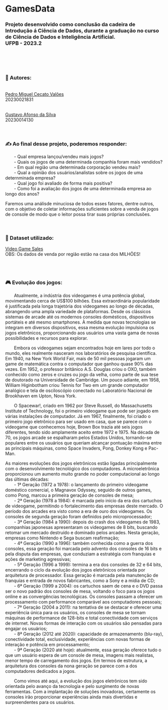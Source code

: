 # GamesData
### Projeto desenvolvido como conclusão da cadeira de Introdução á Ciência de Dados, durante a graduação no curso de Ciência de Dados e Inteligência Artificial.<br>UFPB - 2023.2
<br><br><br>

### 🧠 Autores:
<br>
<a href="https://github.com/PedroMiguelCecato">Pedro Miguel Cecato Valões</a>
<br>
20230021831
<br><br>

<a href="https://github.com/Gusttavoafonso">Gustavo Afonso da Silva</a>
<br>
20230014130
<br><br><br>

### ✍️ Ao final desse projeto, poderemos responder:
<p>
  &emsp;&emsp;- Qual empresa lançou/vendeu mais jogos?
  <br>
  &emsp;&emsp;- Quais os jogos de uma determinada companhia foram mais vendidos?
  <br>
  &emsp;&emsp;- Em qual região uma determinada corporação vendeu mais?
  <br>
  &emsp;&emsp;- Qual a opinião dos usuários/analistas sobre os jogos de uma deternminada empresa?
  <br>
  &emsp;&emsp;- Qual jogo foi avaliado de forma mais positiva?
  <br>
  &emsp;&emsp;- Como foi a avaliação dos jogos de uma determinada empresa ao longo dos anos?
</p>
Faremos uma análisde minuciosa de todos esses fatores, dentre outros, com o objetivo de coletar informações suficientes sobre a venda de jogos de console de modo que o leitor possa tirar suas próprias conclusões.
<br><br><br>

### 📁 Dataset utilizado:
<p>
  <a href="https://www.kaggle.com/code/praveensaik/video-game-sales-analysis-eda/notebook">Video Game Sales</a>
  <br>
  OBS: Os dados de venda por região estão na casa dos MILHÕES!
</p>
<br><br>

### 🎮 Evolução dos jogos:
<p>
  &emsp;&emsp;Atualmente, a indústria dos videogames é uma potência global, movimentando cerca de US$100 bilhões. Essa extraordinária popularidade é justificada pela longa trajetória dos videogames ao longo de décadas, abrangendo uma ampla variedade de plataformas. Desde os clássicos sistemas de arcade até os modernos consoles domésticos, dispositivos portáteis e até mesmo smartphones. À medida que novas tecnologias se integram em diversos dispositivos, essa mesma evolução impulsiona os jogos eletrônicos, proporcionando aos usuários uma vasta gama de novas possibilidades e recursos para explorar.
</p>
<p>
  &emsp;&emsp;Embora os videogames sejam encontrados hoje em lares por todo o mundo, eles realmente nasceram nos laboratórios de pesquisa científica. Em 1940, na New York World Fair, mais de 50 mil pessoas jogaram um game de matemática contra o computador que ganhou quase 90% das vezes. Em 1952, o professor britânico A.S. Douglas criou o OXO, também conhecido como zeros e cruzes ou jogo da velha, como parte de sua tese de doutorado na Universidade de Cambridge. Um pouco adiante, em 1958, William Higinbotham criou Tennis for Two em um grande computador analógico e tela de osciloscópio conectado no Laboratório Nacional de Brookhaven em Upton, Nova York.
</p>
<p>
  &emsp;&emsp;O Spacewar!, criado em 1962 por Steve Russell, do Massachusetts Institute of Technology, foi o primeiro videogame que pode ser jogado em várias instalações de computador. Já em 1967, finalmente, foi criado o primeiro jogo eletrônico para ser usado em casa, que se parece com o videogame que conhecemos hoje, Brown Box trazia até seis jogos diferentes, tendo sido amplamente aceito entre 1972 e 1975. Na década de 70, os jogos arcade se espalharam pelos Estados Unidos, tornando-se populares entre os usuários que queriam alcançar pontuação máxima entre as principais máquinas, como Space Invaders, Pong, Donkey Kong e Pac-Man.
</p>
<p>
  As maiores evoluções dos jogos eletrônicos estão ligadas principalmente com o desenvolvimento tecnológico dos computadores. A microeletrônica proporcionou um aumento muito grande no poder computacional ao longo das últimas décadas:
  <br>
  &emsp;&emsp;- 1ª Geração (1972 a 1978): o lançamento do primeiro videogame doméstico comercial, o Magnavox Odyssey, seguido de outros games, como Pong, marcou a primeira geração de consoles de mesa;
  <br>
  &emsp;&emsp;- 2ª Geração (1978 a 1984): é marcada pelo início da era dos cartuchos de videogame, permitindo o fortalecimento das empresas deste mercado. O período dos arcades era visto como a era de ouro dos videogames. Os consoles de segunda geração foram definidos pelo microprocessador;
  <br>
  &emsp;&emsp;- 3ª Geração (1984 a 1990):  depois do crash dos videogames de 1983, companhias japonesas apresentaram os videogames de 8 bits, buscando retomar um mercado destruído e dominado pelos arcades. Nesta geração, empresas como Nintendo e Sega buscam reafirmação;
  <br>
  &emsp;&emsp;- 4ª Geração (1990 a 1996):  também conhecida como a guerra dos consoles, essa geração foi marcada pelo advento dos consoles de 16 bits e pela disputa das empresas, que conduziam a estratégia com franquias e ações de marketing agressivas;
  <br>
  &emsp;&emsp;- 5ª Geração (1996 a 1999): termina a era dos consoles de 32 e 64 bits, encerrando o ciclo da evolução dos jogos eletrônicos orientada por arquitetura de processador. Essa geração é marcada pela manutenção de franquias e entrada de novos fabricantes, como a Sony e a mídia de CD;
  <br>
  &emsp;&emsp;- 6ª Geração (1999 a 2004): os cartuchos saem de cena e o DVD passa ser o novo padrão dos consoles de mesa, voltando o foco para os jogos online e as convergências tecnológicas. Os consoles passam a oferecer um processamento com performance comparável aos computadores pessoais;
  <br>
  &emsp;&emsp;- 7ª Geração (2004 a 2011): na tentativa de se destacar e oferecer uma experiência única para os usuários, os consoles de mesa se tornam máquinas de performance de 128-bits e total conectividade com serviços de internet. Novas formas de interação com os usuários são pensadas para engajar os usuários;
  <br>
  &emsp;&emsp;- 8ª Geração (2012 até 2020): capacidade de armazenamento (blu-ray), conectividade total, exclusividade, experiências com novas formas de interação e potência em processamento;
  <br>
  &emsp;&emsp;- 9ª Geração (2020 até hoje): atualmente, essa geração oferece tudo o que um usuário espera de um console de mesa, imagens mais realistas, menor tempo de carregamento dos jogos. Em termos de estrutura, a arquitetura dos consoles da nona geração se parece com a dos computadores dedicados a jogos.
</p>
<p>
  &emsp;&emsp;Como vimos até aqui, a evolução dos jogos eletrônicos tem sido orientada pelo avanço da tecnologia e pelo surgimento de novas ferramentas. Com a implantação de soluções inovadoras, certamente os consoles irão proporcionar experiências ainda mais divertidas e surpreendentes para os usuários.
</p>
